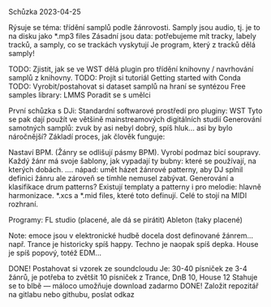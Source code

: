 Schůzka 2023-04-25


Rýsuje se téma: třídění samplů podle žánrovosti.
Samply jsou audio, tj. je to na disku jako *.mp3 files
Zásadní jsou data: potřebujeme mít tracky, labely tracků, a samply, co se trackách vyskytují
Je program, který z tracků dělá samply!

TODO: Zjistit, jak se ve WST dělá plugin pro třídění knihovny / navrhování samplů z knihovny.
TODO: Projít si tutoriál Getting started with Conda
TODO: Vyrobit/postahovat si dataset samplů na hraní se syntézou
Free samples library: LMMS
Poradit se s umělci

První schůzka s DJi: 
Standardní softwarové prostředí pro pluginy: WST
Tyto se pak dají použít ve většině mainstreamových digitálních studií
Generování samotných samplů: zvuk by asi nebyl dobrý, spíš hluk… asi by bylo náročnější?
Základí proces, jak člověk funguje:

Nastaví BPM. (Žánry se odlišují pásmy BPM).
Vyrobí podmaz bicí soupravy. Každý žánr má svoje šablony, jak vypadají ty bubny: které se používají, na kterých dobách. …. nápad: umět házet žánrové patterny, aby DJ splnil definici žánru ale zároveň se tímhle nemusel zabývat. Generování a klasifikace drum patterns?
Existují templaty a patterny i pro melodie: hlavně harmonizace. *.xcs a *.mid files, které toto definují. Celé to stojí na MIDI rozhraní.

Programy:
FL studio (placené, ale dá se pirátit)
Ableton (taky placené)

Note: emoce jsou v elektronické hudbě docela dost definované žánrem… např. Trance je historicky spíš happy. Techno je naopak spíš depka. House je spíš popový, totéž EDM…


DONE! Postahovat si vzorek ze soundcloudu
Je: 30-40 písniček ze 3-4 žánrů, je potřeba to zvětšit
10 písniček z Trance, DnB 10, House 12
Stahuje se to blbě — máloco umožňuje download zadarmo
DONE! Založit repozitář na gitlabu nebo githubu, poslat odkaz